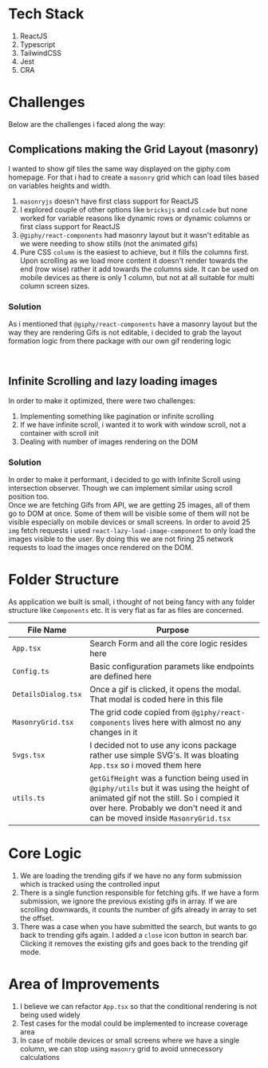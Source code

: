 # Tech Stack

1. ReactJS
2. Typescript
3. TailwindCSS
4. Jest
5. CRA

# Challenges

Below are the challenges i faced along the way:
<br />
## Complications making the Grid Layout (masonry)

I wanted to show gif tiles the same way displayed on the giphy.com homepage. For that i had to create a `masonry` grid which can load tiles based on variables heights and width.

1. `masonryjs` doesn't have first class support for ReactJS
2. I explored couple of other options like `bricksjs` and `colcade` but none worked for variable reasons like dynamic rows or dynamic columns or first class support for ReactJS
3. `@giphy/react-components` had masonry layout but it wasn't editable as we were needing to show stills (not the animated gifs)
4. Pure CSS `column` is the easiest to achieve, but it fills the columns first. Upon scrolling as we load more content it doesn't render towards the end (row wise) rather it add towards the columns side. It can be used on mobile devices as there is only 1 column, but not at all suitable for multi column screen sizes. 

### Solution
As i mentioned that `@giphy/react-components` have a masonry layout but the way they are rendering Gifs is not editable, i decided to grab the layout formation logic from there package with our own gif rendering logic

<br />

## Infinite Scrolling and lazy loading images

In order to make it optimized, there were two challenges:

1. Implementing something like pagination or infinite scrolling
2. If we have infinite scroll, i wanted it to work with window scroll, not a container with scroll init
3. Dealing with number of images rendering on the DOM

### Solution
In order to make it performant, i decided to go with Infinite Scroll using intersection observer. Though we can implement similar using scroll position too.
<br />
Once we are fetching Gifs from API, we are getting 25 images, all of them go to DOM at once. Some of them will be visible some of them will not be visible especially on mobile devices or small screens. In order to avoid 25 `img` fetch requests i used `react-lazy-load-image-component` to only load the images visible to the user. By doing this we are not firing 25 network requests to load the images once rendered on the DOM.

# Folder Structure
As application we built is small, i thought of not being fancy with any folder structure like `Components` etc. It is very flat as far as files are concerned.

| File Name  | Purpose  |
|---|---|
| `App.tsx`  | Search Form and all the core logic resides here  |
| `Config.ts` | Basic configuration paramets like endpoints are defined here |
| `DetailsDialog.tsx`  |  Once a gif is clicked, it opens the modal. That modal is coded here in this file  |
| `MasonryGrid.tsx ` | The grid code copied from `@giphy/react-components` lives here with almost no any changes in it |
| `Svgs.tsx` | I decided not to use any icons package rather use simple SVG's. It was bloating `App.tsx` so i moved them here |
| `utils.ts` | `getGifHeight` was a function being used in `@giphy/utils` but it was using the height of animated gif not the still. So i compied it over here. Probably we don't need it and can be moved inside `MasonryGrid.tsx` |

# Core Logic

1. We are loading the trending gifs if we have no any form submission which is tracked using the controlled input 
2. There is a single function responsible for fetching gifs. If we have a form submission, we ignore the previous existing gifs in array. If we are scrolling downwards, it counts the number of gifs already in array to set the offset.
3. There was a case when you have submitted the search, but wants to go back to trending gifs again. I added a `close` icon button in search bar. Clicking it removes the existing gifs and goes back to the trending gif mode.


# Area of Improvements

1. I believe we can refactor `App.tsx` so that the conditional rendering is not being used widely
2. Test cases for the modal could be implemented to increase coverage area
3. In case of mobile devices or small screens where we have a single column, we can stop using `masonry` grid to avoid unnecessory calculations
